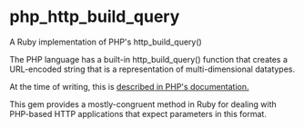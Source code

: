 php_http_build_query
====================

A Ruby implementation of PHP's http_build_query()

The PHP language has a built-in http_build_query() function that creates a
URL-encoded string that is a representation of multi-dimensional datatypes.

At the time of writing, this is [described in PHP's documentation.](http://php.net/manual/en/function.http-build-query.php)

This gem provides a mostly-congruent method in Ruby for dealing with PHP-based
HTTP applications that expect parameters in this format.
